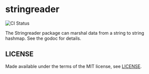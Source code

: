 # stringreader

![CI Status](https://github.com/tkw1536/stringreader/workflows/CI/badge.svg)

The Stringreader package can marshal data from a string to string hashmap.
See the godoc for details. 

## LICENSE

Made available under the terms of the MIT license, see [LICENSE](./LICENSE). 